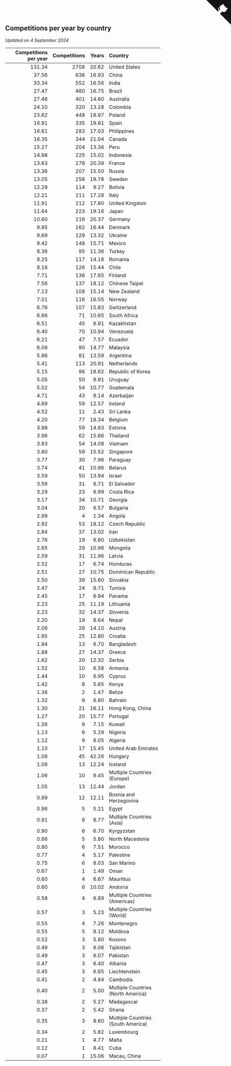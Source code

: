 ## Competitions per year by country

*Updated on  4 September 2024*

| Competitions per year | Competitions | Years | Country |
| ---: | ---: | ---: | :--- |
| 131.34 | 2708 | 20.62 | United States |
| 37.56 | 636 | 16.93 | China |
| 33.34 | 552 | 16.56 | India |
| 27.47 | 460 | 16.75 | Brazil |
| 27.46 | 401 | 14.60 | Australia |
| 24.10 | 320 | 13.28 | Colombia |
| 23.62 | 448 | 18.97 | Poland |
| 16.91 | 335 | 19.81 | Spain |
| 16.61 | 283 | 17.03 | Philippines |
| 16.35 | 344 | 21.04 | Canada |
| 15.27 | 204 | 13.36 | Peru |
| 14.98 | 225 | 15.02 | Indonesia |
| 13.63 | 278 | 20.39 | France |
| 13.36 | 207 | 15.50 | Russia |
| 13.05 | 258 | 19.78 | Sweden |
| 12.29 | 114 | 9.27 | Bolivia |
| 12.21 | 211 | 17.28 | Italy |
| 11.91 | 212 | 17.80 | United Kingdom |
| 11.64 | 223 | 19.16 | Japan |
| 10.60 | 216 | 20.37 | Germany |
| 9.85 | 162 | 16.44 | Denmark |
| 9.69 | 129 | 13.32 | Ukraine |
| 9.42 | 148 | 15.71 | Mexico |
| 8.36 | 95 | 11.36 | Turkey |
| 8.25 | 117 | 14.18 | Romania |
| 8.16 | 126 | 15.44 | Chile |
| 7.71 | 136 | 17.65 | Finland |
| 7.56 | 137 | 18.12 | Chinese Taipei |
| 7.13 | 108 | 15.14 | New Zealand |
| 7.01 | 116 | 16.55 | Norway |
| 6.76 | 107 | 15.83 | Switzerland |
| 6.66 | 71 | 10.65 | South Africa |
| 6.51 | 45 | 6.91 | Kazakhstan |
| 6.40 | 70 | 10.94 | Venezuela |
| 6.21 | 47 | 7.57 | Ecuador |
| 6.09 | 90 | 14.77 | Malaysia |
| 5.96 | 81 | 13.59 | Argentina |
| 5.41 | 113 | 20.91 | Netherlands |
| 5.15 | 96 | 18.62 | Republic of Korea |
| 5.05 | 50 | 9.91 | Uruguay |
| 5.02 | 54 | 10.77 | Guatemala |
| 4.71 | 43 | 9.14 | Azerbaijan |
| 4.69 | 59 | 12.57 | Ireland |
| 4.52 | 11 | 2.43 | Sri Lanka |
| 4.20 | 77 | 18.34 | Belgium |
| 3.98 | 59 | 14.83 | Estonia |
| 3.96 | 62 | 15.66 | Thailand |
| 3.83 | 54 | 14.08 | Vietnam |
| 3.80 | 59 | 15.52 | Singapore |
| 3.77 | 30 | 7.96 | Paraguay |
| 3.74 | 41 | 10.96 | Belarus |
| 3.59 | 50 | 13.94 | Israel |
| 3.56 | 31 | 8.71 | El Salvador |
| 3.29 | 23 | 6.99 | Costa Rica |
| 3.17 | 34 | 10.71 | Georgia |
| 3.04 | 20 | 6.57 | Bulgaria |
| 2.99 | 4 | 1.34 | Angola |
| 2.92 | 53 | 18.12 | Czech Republic |
| 2.84 | 37 | 13.02 | Iran |
| 2.76 | 19 | 6.90 | Uzbekistan |
| 2.65 | 29 | 10.96 | Mongolia |
| 2.59 | 31 | 11.96 | Latvia |
| 2.52 | 17 | 6.74 | Honduras |
| 2.51 | 27 | 10.75 | Dominican Republic |
| 2.50 | 39 | 15.60 | Slovakia |
| 2.47 | 24 | 9.71 | Tunisia |
| 2.45 | 17 | 6.94 | Panama |
| 2.23 | 25 | 11.19 | Lithuania |
| 2.23 | 32 | 14.37 | Slovenia |
| 2.20 | 19 | 8.64 | Nepal |
| 2.06 | 29 | 14.10 | Austria |
| 1.95 | 25 | 12.80 | Croatia |
| 1.94 | 13 | 6.70 | Bangladesh |
| 1.88 | 27 | 14.37 | Greece |
| 1.62 | 20 | 12.32 | Serbia |
| 1.52 | 10 | 6.58 | Armenia |
| 1.44 | 10 | 6.95 | Cyprus |
| 1.42 | 8 | 5.65 | Kenya |
| 1.36 | 2 | 1.47 | Belize |
| 1.32 | 9 | 6.80 | Bahrain |
| 1.30 | 21 | 16.11 | Hong Kong, China |
| 1.27 | 20 | 15.77 | Portugal |
| 1.26 | 9 | 7.15 | Kuwait |
| 1.13 | 6 | 5.29 | Nigeria |
| 1.12 | 9 | 8.05 | Algeria |
| 1.10 | 17 | 15.45 | United Arab Emirates |
| 1.06 | 45 | 42.26 | Hungary |
| 1.06 | 13 | 12.24 | Iceland |
| 1.06 | 10 | 9.45 | Multiple Countries (Europe) |
| 1.05 | 13 | 12.44 | Jordan |
| 0.99 | 12 | 12.11 | Bosnia and Herzegovina |
| 0.96 | 5 | 5.21 | Egypt |
| 0.91 | 8 | 8.77 | Multiple Countries (Asia) |
| 0.90 | 6 | 6.70 | Kyrgyzstan |
| 0.86 | 5 | 5.80 | North Macedonia |
| 0.80 | 6 | 7.51 | Morocco |
| 0.77 | 4 | 5.17 | Palestine |
| 0.75 | 6 | 8.03 | San Marino |
| 0.67 | 1 | 1.49 | Oman |
| 0.60 | 4 | 6.67 | Mauritius |
| 0.60 | 6 | 10.02 | Andorra |
| 0.58 | 4 | 6.89 | Multiple Countries (Americas) |
| 0.57 | 3 | 5.23 | Multiple Countries (World) |
| 0.55 | 4 | 7.26 | Montenegro |
| 0.55 | 5 | 9.12 | Moldova |
| 0.52 | 3 | 5.80 | Kosovo |
| 0.49 | 3 | 6.06 | Tajikistan |
| 0.49 | 3 | 6.07 | Pakistan |
| 0.47 | 3 | 6.40 | Albania |
| 0.45 | 3 | 6.65 | Liechtenstein |
| 0.41 | 2 | 4.84 | Cambodia |
| 0.40 | 2 | 5.00 | Multiple Countries (North America) |
| 0.38 | 2 | 5.27 | Madagascar |
| 0.37 | 2 | 5.42 | Ghana |
| 0.35 | 3 | 8.60 | Multiple Countries (South America) |
| 0.34 | 2 | 5.82 | Luxembourg |
| 0.21 | 1 | 4.77 | Malta |
| 0.12 | 1 | 8.41 | Cuba |
| 0.07 | 1 | 15.06 | Macau, China |


<a href="https://github.com/jonatanklosko/wca_statistics" class="github-corner" aria-label="View source on Github"><svg width="80" height="80" viewBox="0 0 250 250" style="fill:#151513; color:#fff; position: absolute; top: 0; border: 0; right: 0;" aria-hidden="true"><path d="M0,0 L115,115 L130,115 L142,142 L250,250 L250,0 Z"></path><path d="M128.3,109.0 C113.8,99.7 119.0,89.6 119.0,89.6 C122.0,82.7 120.5,78.6 120.5,78.6 C119.2,72.0 123.4,76.3 123.4,76.3 C127.3,80.9 125.5,87.3 125.5,87.3 C122.9,97.6 130.6,101.9 134.4,103.2" fill="currentColor" style="transform-origin: 130px 106px;" class="octo-arm"></path><path d="M115.0,115.0 C114.9,115.1 118.7,116.5 119.8,115.4 L133.7,101.6 C136.9,99.2 139.9,98.4 142.2,98.6 C133.8,88.0 127.5,74.4 143.8,58.0 C148.5,53.4 154.0,51.2 159.7,51.0 C160.3,49.4 163.2,43.6 171.4,40.1 C171.4,40.1 176.1,42.5 178.8,56.2 C183.1,58.6 187.2,61.8 190.9,65.4 C194.5,69.0 197.7,73.2 200.1,77.6 C213.8,80.2 216.3,84.9 216.3,84.9 C212.7,93.1 206.9,96.0 205.4,96.6 C205.1,102.4 203.0,107.8 198.3,112.5 C181.9,128.9 168.3,122.5 157.7,114.1 C157.9,116.9 156.7,120.9 152.7,124.9 L141.0,136.5 C139.8,137.7 141.6,141.9 141.8,141.8 Z" fill="currentColor" class="octo-body"></path></svg></a><style>.github-corner:hover .octo-arm{animation:octocat-wave 560ms ease-in-out}@keyframes octocat-wave{0%,100%{transform:rotate(0)}20%,60%{transform:rotate(-25deg)}40%,80%{transform:rotate(10deg)}}@media (max-width:500px){.github-corner:hover .octo-arm{animation:none}.github-corner .octo-arm{animation:octocat-wave 560ms ease-in-out}}</style>
